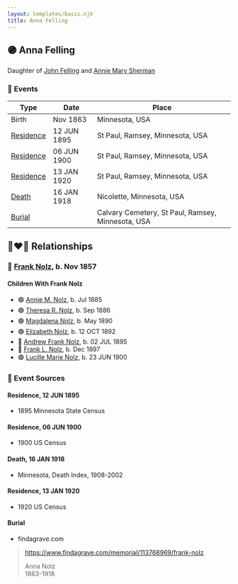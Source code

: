 ```yaml
---
layout: templates/basic.njk
title: Anna Felling
---
```

## 🟣 Anna Felling

Daughter of [John Felling](/people/8/83711573) and [Annie Mary Sherman](/people/3/35774638)

### 📆 Events

Type | Date | Place
------ | ------ | ------
Birth | Nov 1863 | Minnesota, USA
[Residence](#event-6386da25-625b-4fb1-bfc9-bb8f8408f8a9) | 12 JUN 1895 | St Paul, Ramsey, Minnesota, USA
[Residence](#event-c5f6d28d-2dae-47f5-8ad9-cfaa5e9861c3) | 06 JUN 1900 | St Paul, Ramsey, Minnesota, USA
[Residence](#event-d8403328-97b0-412d-b547-709dabda75d5) | 13 JAN 1920 | St Paul, Ramsey, Minnesota, USA
[Death](#event-f36f7fcc-7b69-4e0f-a2fd-3896dee17f98) | 16 JAN 1918 | Nicolette, Minnesota, USA
[Burial](#event-8648f0a8-64ec-48b7-88c8-68bce8224305) |  | Calvary Cemetery, St Paul, Ramsey, Minnesota, USA

## 👩‍❤️‍👨 Relationships

### 🔵 [Frank Nolz](/people/6/61628928), b. Nov 1857

#### Children With Frank Nolz
* 🟣 [Annie M. Nolz](/people/9/95147455), b. Jul 1885
* 🟣 [Theresa R. Nolz](/people/5/50924540), b. Sep 1886
* 🟣 [Magdalena Nolz](/people/7/73853224), b. May 1890
* 🟣 [Elizabeth Nolz](/people/3/37387446), b. 12 OCT 1892
* 🔵 [Andrew Frank Nolz](/people/2/26908800), b. 02 JUL 1895
* 🔵 [Frank L. Nolz](/people/9/95132139), b. Dec 1897
* 🟣 [Lucille Marie Nolz](/people/5/51370797), b. 23 JUN 1900
### 📰 Event Sources

#### <a id="event-6386da25-625b-4fb1-bfc9-bb8f8408f8a9"></a> Residence, 12 JUN 1895
* 1895 Minnesota State Census

#### <a id="event-c5f6d28d-2dae-47f5-8ad9-cfaa5e9861c3"></a> Residence, 06 JUN 1900
* 1900 US Census

#### <a id="event-f36f7fcc-7b69-4e0f-a2fd-3896dee17f98"></a> Death, 16 JAN 1918
* Minnesota, Death Index, 1908-2002

#### <a id="event-d8403328-97b0-412d-b547-709dabda75d5"></a> Residence, 13 JAN 1920
* 1920 US Census

#### <a id="event-8648f0a8-64ec-48b7-88c8-68bce8224305"></a> Burial
* findagrave.com
>   
  > https://www.findagrave.com/memorial/113768969/frank-nolz  
  >   
  > Anna Nolz  
  > 1863-1918
